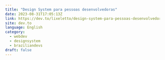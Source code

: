 ```yaml
---
title: "Design System para pessoas desenvolvedoras"
date: 2023-08-31T17:05:13Z
link: https://dev.to/lixeletto/design-system-para-pessoas-desenvolvedoras-282g?utm_medium=RSS&utm_source=news.12bit.vn
site: dev.to
language: English
category:
  - webdev
  - designsystem
  - braziliandevs
draft: false
---
```

